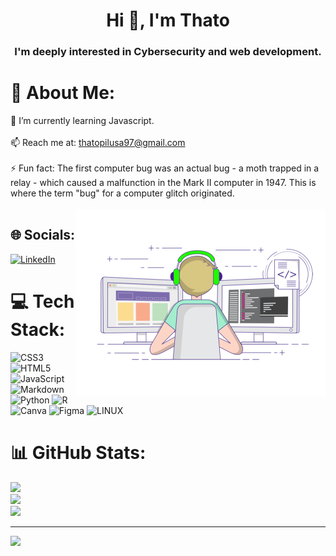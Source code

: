 <h1 align="center">Hi 👋, I'm Thato</h1>
<h3 align="center">I'm deeply interested in Cybersecurity and web development.</h3>

# 💫 About Me:

🌱 I’m currently learning Javascript.<br><br>📫 Reach me at: thatopilusa97@gmail.com<br><br>⚡ Fun fact: The first computer bug was an actual bug - a moth trapped in a relay - which caused a malfunction in the Mark II computer in 1947. This is where the term "bug" for a computer glitch originated.<br><br>
<img align="right" alt="Coding" width="400" src="https://raw.githubusercontent.com/devSouvik/devSouvik/master/gif3.gif">


## 🌐 Socials:
[![LinkedIn](https://img.shields.io/badge/LinkedIn-%230077B5.svg?logo=linkedin&logoColor=white)](https://linkedin.com/in/https://www.linkedin.com/in/thato-pilusa) 

# 💻 Tech Stack:
![CSS3](https://img.shields.io/badge/css3-%231572B6.svg?style=flat&logo=css3&logoColor=white) ![HTML5](https://img.shields.io/badge/html5-%23E34F26.svg?style=flat&logo=html5&logoColor=white) ![JavaScript](https://img.shields.io/badge/javascript-%23323330.svg?style=flat&logo=javascript&logoColor=%23F7DF1E) ![Markdown](https://img.shields.io/badge/markdown-%23000000.svg?style=flat&logo=markdown&logoColor=white) ![Python](https://img.shields.io/badge/python-3670A0?style=flat&logo=python&logoColor=ffdd54) ![R](https://img.shields.io/badge/r-%23276DC3.svg?style=flat&logo=r&logoColor=white) ![Canva](https://img.shields.io/badge/Canva-%2300C4CC.svg?style=flat&logo=Canva&logoColor=white) 	![Figma](https://img.shields.io/badge/figma-%23F24E1E.svg?style=flat&logo=figma&logoColor=white) ![LINUX](https://img.shields.io/badge/Linux-FCC624?style=flat&logo=linux&logoColor=black)
# 📊 GitHub Stats:
![](https://github-readme-stats.vercel.app/api?username=Thato-Pilusa&theme=dark&hide_border=false&include_all_commits=true&count_private=true)<br/>
![](https://github-readme-streak-stats.herokuapp.com/?user=Thato-Pilusa&theme=dark&hide_border=false)<br/>
![](https://github-readme-stats.vercel.app/api/top-langs/?username=Thato-Pilusa&theme=dark&hide_border=false&include_all_commits=true&count_private=true&layout=compact)

---
[![](https://visitcount.itsvg.in/api?id=Thato-Pilusa&icon=4&color=3)](https://visitcount.itsvg.in)

<!-- Proudly created with GPRM ( https://gprm.itsvg.in ) -->
